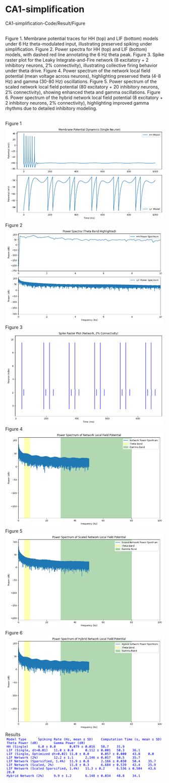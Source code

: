 # CA1-simplification 
CA1-simplification-Code/Result/Figure <br/><br/>

Figure 1. Membrane potential traces for HH (top) and LIF (bottom) models under 6 Hz theta-modulated input, illustrating preserved spiking under simplification.
Figure 2. Power spectra for HH (top) and LIF (bottom) models, with dashed red line annotating the 6 Hz theta peak.
Figure 3. Spike raster plot for the Leaky Integrate-and-Fire network (8 excitatory + 2 inhibitory neurons, 2% connectivity), illustrating collective firing behavior under theta drive.
Figure 4. Power spectrum of the network local field potential (mean voltage across neurons), highlighting preserved theta (4-8 Hz) and gamma (30-80 Hz) oscillations.
Figure 5. Power spectrum of the scaled network local field potential (80 excitatory + 20 inhibitory neurons, 2% connectivity), showing enhanced theta and gamma oscillations.
Figure 6. Power spectrum of the hybrid network local field potential (8 excitatory + 2 inhibitory neurons, 2% connectivity), highlighting improved gamma rhythms due to detailed inhibitory modeling. <br/><br/>

Figure 1
![Figure1](figure1_voltage_traces.png "Figure 1")
Figure 2
![Figure2](figure2_power_spectra.png "Figure 2")
Figure 3
![Figure3](figure3_raster.png "Figure 3")
Figure 4
![Figure4](figure4_network_power.png "Figure 4")
Figure 5
![Figure5](figure5_scaled_network_power.png "Figure 5")
Figure 6
![Figure6](figure6_hybrid_network_power.png "Figure 6")
Results
![Results](results.png "Results")
